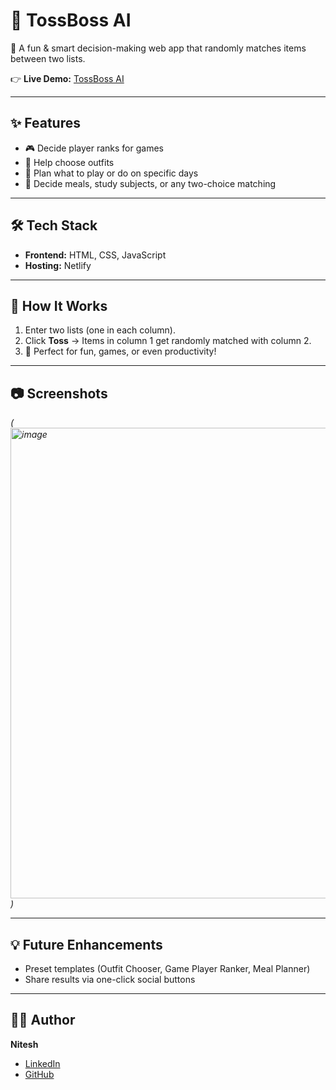 # 🤖 TossBoss AI  

🎲 A fun & smart decision-making web app that randomly matches items between two lists.  

👉 **Live Demo:** [TossBoss AI](https://tossboss-ai.netlify.app/)  

---

## ✨ Features
- 🎮 Decide player ranks for games  
- 👗 Help choose outfits  
- 📅 Plan what to play or do on specific days  
- 🍲 Decide meals, study subjects, or any two-choice matching  

---

## 🛠️ Tech Stack
- **Frontend:** HTML, CSS, JavaScript  
- **Hosting:** Netlify  

---

## 🚀 How It Works
1. Enter two lists (one in each column).  
2. Click **Toss** → Items in column 1 get randomly matched with column 2.  
3. 🎉 Perfect for fun, games, or even productivity!  

---

## 📷 Screenshots
*(<img width="678" height="753" alt="image" src="https://github.com/user-attachments/assets/867cf544-cc0f-4c6e-a063-d21611f779d4" />
)*  

---

## 💡 Future Enhancements 
- Preset templates (Outfit Chooser, Game Player Ranker, Meal Planner)  
- Share results via one-click social buttons  

---

## 👨‍💻 Author
**Nitesh**  
- [LinkedIn](www.linkedin.com/in/nitesh-thakur-6818a6346)  
- [GitHub](https://github.com/thakur176)  

